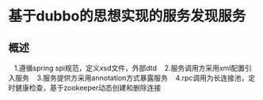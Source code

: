 # 基于dubbo的思想实现的服务发现服务
## 概述
    1.遵循spring spi规范，定义xsd文件，外部dtd
    2.服务调用方采用xml配置引入服务
    3.服务提供方采用annotation方式暴露服务
    4.rpc调用为长连接池，定时健康检查，基于zookeeper动态创建和删除连接
